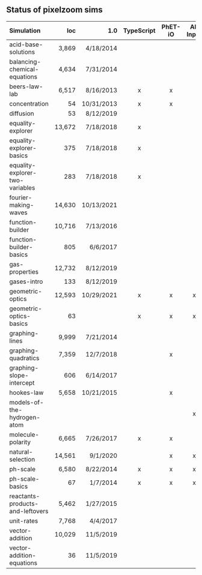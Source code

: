 ## Status of pixelzoom sims 

| Simulation                       |    loc |        1.0 | TypeScript | PhET-iO  | Alt Input  | UI Sound  | Dynamic Locale |
|:---------------------------------|-------:|-----------:|:----------:|:--------:|:-----------:|:---------:|:--------------:|
| acid-base-solutions              |  3,869 |  4/18/2014 |            |          |             |           |       x        |
| balancing-chemical-equations     |  4,634 |  7/31/2014 |             |          |             |           |       x        |
| beers-law-lab                    |  6,517 |  8/16/2013 |            x |    x     |             |           |       x        |
| concentration                    |     54 | 10/31/2013 |            x |    x     |             |           |       x        |
| diffusion                        |     53 |  8/12/2019 |              |          |             |           |       x        |
| equality-explorer                | 13,672 |  7/18/2018 |            x |          |             |           |       x        |
| equality-explorer-basics         |    375 |  7/18/2018 |           x |          |             |           |       x        |
| equality-explorer-two-variables  |    283 |  7/18/2018 |           x |          |             |           |       x        |
| fourier-making-waves             | 14,630 | 10/13/2021 |             |          |             |           |                |
| function-builder                 | 10,716 |  7/13/2016 |              |          |             |           |                |
| function-builder-basics          |    805 |   6/6/2017 |             |          |             |           |                |
| gas-properties                   | 12,732 |  8/12/2019 |             |          |             |           |                |
| gases-intro                      |    133 |  8/12/2019 |             |          |             |           |       x        |
| geometric-optics                 | 12,593 | 10/29/2021 |            x |    x     |      x      |     x     |       x        |
| geometric-optics-basics          |     63 |            |            x |    x     |      x      |     x     |       x        |
| graphing-lines                   |  9,999 |  7/21/2014 |            |          |             |           |                |
| graphing-quadratics              |  7,359 |  12/7/2018 |             |    x     |             |           |                |
| graphing-slope-intercept         |    606 |  6/14/2017 |             |          |             |           |                |
| hookes-law                       |  5,658 | 10/21/2015 |             |    x     |             |           |                |
| models-of-the-hydrogen-atom      |        |            |             |          |      x      |     x     |       x        |
| molecule-polarity                |  6,665 |  7/26/2017 |          x |    x     |             |           |       x        |
| natural-selection                | 14,561 |   9/1/2020 |            |    x     |      x      |     x     |       x        |
| ph-scale                         |  6,580 |  8/22/2014 |          x |    x     |      x      |     x     |       x        |
| ph-scale-basics                  |     67 |   1/7/2014 |           x |    x     |      x      |     x     |       x        |
| reactants-products-and-leftovers |  5,462 |  1/27/2015 |            |          |             |           |                |
| unit-rates                       |  7,768 |   4/4/2017 |            |          |             |           |                |
| vector-addition                  | 10,029 |  11/5/2019 |            |          |             |           |                |
| vector-addition-equations        |     36 |  11/5/2019 |            |          |             |           |       x        |
